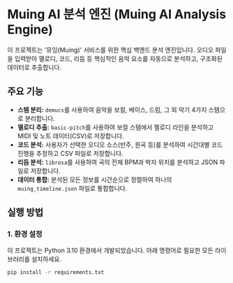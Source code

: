 # Muing AI 분석 엔진 (Muing AI Analysis Engine)

이 프로젝트는 '뮤잉(Muing)' 서비스를 위한 핵심 백엔드 분석 엔진입니다. 오디오 파일을 입력받아 멜로디, 코드, 리듬 등 핵심적인 음악 요소를 자동으로 분석하고, 구조화된 데이터로 추출합니다.

## 주요 기능
- **스템 분리:** `demucs`를 사용하여 음악을 보컬, 베이스, 드럼, 그 외 악기 4가지 스템으로 분리합니다.
- **멜로디 추출:** `basic-pitch`를 사용하여 보컬 스템에서 멜로디 라인을 분석하고 MIDI 및 노트 데이터(CSV)로 저장합니다.
- **코드 분석:** 사용자가 선택한 오디오 소스(반주, 원곡 등)를 분석하여 시간대별 코드 진행을 추정하고 CSV 파일로 저장합니다.
- **리듬 분석:** `librosa`를 사용하여 곡의 전체 BPM과 박자 위치를 분석하고 JSON 파일로 저장합니다.
- **데이터 통합:** 분석된 모든 정보를 시간순으로 정렬하여 하나의 `muing_timeline.json` 파일로 통합합니다.

## 실행 방법

### 1. 환경 설정
이 프로젝트는 Python 3.10 환경에서 개발되었습니다. 아래 명령어로 필요한 모든 라이브러리를 설치하세요.
```bash
pip install -r requirements.txt
